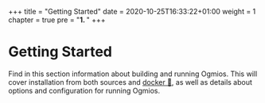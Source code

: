 +++
title = "Getting Started"
date = 2020-10-25T16:33:22+01:00
weight = 1
chapter = true
pre = "<b>1. </b>"
+++

# Getting Started

Find in this section information about building and running Ogmios. This will cover installation from both sources and [docker 🐳](https://www.docker.com/), as well as details about options and configuration for running Ogmios. 
